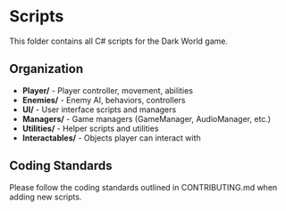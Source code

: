 # Scripts

This folder contains all C# scripts for the Dark World game.

## Organization

- **Player/** - Player controller, movement, abilities
- **Enemies/** - Enemy AI, behaviors, controllers
- **UI/** - User interface scripts and managers
- **Managers/** - Game managers (GameManager, AudioManager, etc.)
- **Utilities/** - Helper scripts and utilities
- **Interactables/** - Objects player can interact with

## Coding Standards

Please follow the coding standards outlined in CONTRIBUTING.md when adding new scripts.